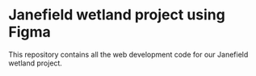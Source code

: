 # Janefield wetland project using Figma

This repository contains all the web development code for our Janefield wetland project.

